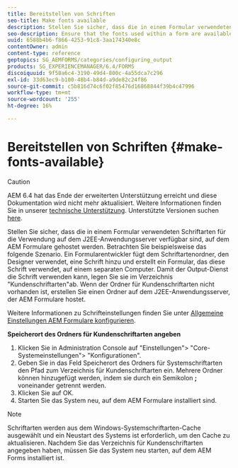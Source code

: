 ```yaml
---
title: Bereitstellen von Schriften
seo-title: Make fonts available
description: Stellen Sie sicher, dass die in einem Formular verwendeten Schriftarten für die Verwendung auf dem J2EE-Anwendungsserver verfügbar sind, auf dem AEM Formulare gehostet werden.
seo-description: Ensure that the fonts used within a form are available for use on the J2EE application server hosting AEM forms.
uuid: 6588b4b6-f866-4253-91c8-3aa174340e8c
contentOwner: admin
content-type: reference
geptopics: SG_AEMFORMS/categories/configuring_output
products: SG_EXPERIENCEMANAGER/6.4/FORMS
discoiquuid: 9f58a6c4-3190-49d4-800c-4a55dca7c296
exl-id: 33d63ec9-b100-48b4-b84d-a9de82c24f86
source-git-commit: c5b816d74c6f02f85476d16868844f39b4c47996
workflow-type: tm+mt
source-wordcount: '255'
ht-degree: 16%

---
```


# Bereitstellen von Schriften {#make-fonts-available}

>[!CAUTION]
>
>AEM 6.4 hat das Ende der erweiterten Unterstützung erreicht und diese Dokumentation wird nicht mehr aktualisiert. Weitere Informationen finden Sie in unserer [technische Unterstützung](https://helpx.adobe.com/de/support/programs/eol-matrix.html). Unterstützte Versionen suchen [here](https://experienceleague.adobe.com/docs/?lang=de).

Stellen Sie sicher, dass die in einem Formular verwendeten Schriftarten für die Verwendung auf dem J2EE-Anwendungsserver verfügbar sind, auf dem AEM Formulare gehostet werden. Betrachten Sie beispielsweise das folgende Szenario. Ein Formularentwickler fügt dem Schriftartenordner, den Designer verwendet, eine Schrift hinzu und erstellt ein Formular, das diese Schrift verwendet, auf einem separaten Computer. Damit der Output-Dienst die Schrift verwenden kann, legen Sie sie im Verzeichnis &quot;Kundenschriftarten&quot;ab. Wenn der Ordner für Kundenschriftarten nicht vorhanden ist, erstellen Sie einen Ordner auf dem J2EE-Anwendungsserver, der AEM Formulare hostet.

Weitere Informationen zu Schrifteinstellungen finden Sie unter [Allgemeine Einstellungen AEM Formulare konfigurieren](/help/forms/using/admin-help/configure-general-aem-forms-settings.md#configure-general-aem-forms-settings).

**Speicherort des Ordners für Kundenschriftarten angeben**

1. Klicken Sie in Administration Console auf &quot;Einstellungen&quot;> &quot;Core-Systemeinstellungen&quot;> &quot;Konfigurationen&quot;.
1. Geben Sie in das Feld Speicherort des Ordners für Systemschriftarten den Pfad zum Verzeichnis für Kundenschriftarten ein. Mehrere Ordner können hinzugefügt werden, indem sie durch ein Semikolon **;** voneinander getrennt werden.
1. Klicken Sie auf OK.
1. Starten Sie das System neu, auf dem AEM Formulare installiert sind.

>[!NOTE]
>
>Schriftarten werden aus dem Windows-Systemschriftarten-Cache ausgewählt und ein Neustart des Systems ist erforderlich, um den Cache zu aktualisieren. Nachdem Sie das Verzeichnis für Kundenschriftarten angegeben haben, müssen Sie das System neu starten, auf dem AEM Forms installiert ist.
